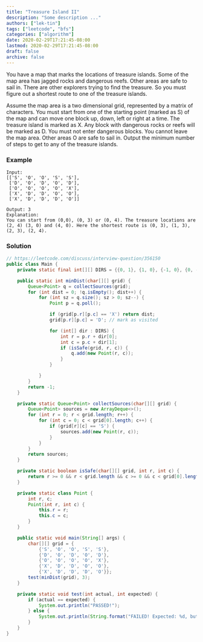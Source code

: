 ```yaml
---
title: "Treasure Island II"
description: "Some description ..."
authors: ["lek-tin"]
tags: ["leetcode", "bfs"]
categories: ["algorithm"]
date: 2020-02-29T17:21:45-08:00
lastmod: 2020-02-29T17:21:45-08:00
draft: false
archive: false
---
```

You have a map that marks the locations of treasure islands. Some of the map area has jagged rocks and dangerous reefs. Other areas are safe to sail in. There are other explorers trying to find the treasure. So you must figure out a shortest route to one of the treasure islands.  

Assume the map area is a two dimensional grid, represented by a matrix of characters. You must start from one of the starting point (marked as S) of the map and can move one block up, down, left or right at a time. The treasure island is marked as X. Any block with dangerous rocks or reefs will be marked as D. You must not enter dangerous blocks. You cannot leave the map area. Other areas O are safe to sail in. Output the minimum number of steps to get to any of the treasure islands.  

### Example
```
Input:
[['S', 'O', 'O', 'S', 'S'],
 ['D', 'O', 'D', 'O', 'D'],
 ['O', 'O', 'O', 'O', 'X'],
 ['X', 'D', 'D', 'O', 'O'],
 ['X', 'D', 'D', 'D', 'O']]

Output: 3
Explanation:
You can start from (0,0), (0, 3) or (0, 4). The treasure locations are (2, 4) (3, 0) and (4, 0). Here the shortest route is (0, 3), (1, 3), (2, 3), (2, 4).
```

### Solution

```java
// https://leetcode.com/discuss/interview-question/356150
public class Main {
    private static final int[][] DIRS = {{0, 1}, {1, 0}, {-1, 0}, {0, -1}};

    public static int minDist(char[][] grid) {
        Queue<Point> q = collectSources(grid);
        for (int dist = 0; !q.isEmpty(); dist++) {
            for (int sz = q.size(); sz > 0; sz--) {
                Point p = q.poll();

                if (grid[p.r][p.c] == 'X') return dist;
                grid[p.r][p.c] = 'D'; // mark as visited

                for (int[] dir : DIRS) {
                    int r = p.r + dir[0];
                    int c = p.c + dir[1];
                    if (isSafe(grid, r, c)) {
                        q.add(new Point(r, c));
                    }
                }

            }
        }
        return -1;
    }

    private static Queue<Point> collectSources(char[][] grid) {
        Queue<Point> sources = new ArrayDeque<>();
        for (int r = 0; r < grid.length; r++) {
            for (int c = 0; c < grid[0].length; c++) {
                if (grid[r][c] == 'S') {
                    sources.add(new Point(r, c));
                }
            }
        }
        return sources;
    }

    private static boolean isSafe(char[][] grid, int r, int c) {
        return r >= 0 && r < grid.length && c >= 0 && c < grid[0].length && grid[r][c] != 'D';
    }

    private static class Point {
        int r, c;
        Point(int r, int c) {
            this.r = r;
            this.c = c;
        }
    }

    public static void main(String[] args) {
        char[][] grid = {
            {'S', 'O', 'O', 'S', 'S'},
            {'D', 'O', 'D', 'O', 'D'},
            {'O', 'O', 'O', 'O', 'X'},
            {'X', 'D', 'D', 'O', 'O'},
            {'X', 'D', 'D', 'D', 'O'}};
        test(minDist(grid), 3);
    }

    private static void test(int actual, int expected) {
        if (actual == expected) {
            System.out.println("PASSED!");
        } else {
            System.out.println(String.format("FAILED! Expected: %d, but got: %d", expected, actual));
        }
    }
}
```